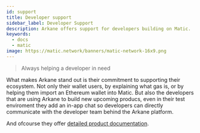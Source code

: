 ```yaml
---
id: support 
title: Developer support
sidebar_label: Developer Support
description: Arkane offers support for developers building on Matic.
keywords:
  - docs
  - matic
image: https://matic.network/banners/matic-network-16x9.png
---
```

> Always helping a developer in need

What makes Arkane stand out is their commitment to supporting their ecosystem. Not only their wallet users, by explaining what gas is, or by helping them import an Ethereum wallet into Matic. But also the developers that are using Arkane to build new upcoming producs, even in their test enviroment they add an in-app chat so developers can directly communicate with the developer team behind the Arkane platform. 

And ofcourse they offer [detailed product documentation](https://arkane.gitbook.io/widget/). 
